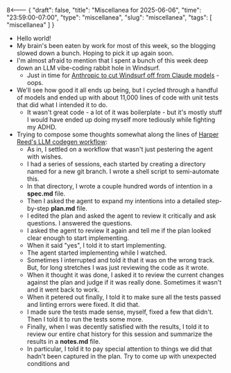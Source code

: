 8<--- { "draft": false, "title": "Miscellanea for 2025-06-06", "time": "23:59:00-07:00", "type": "miscellanea", "slug": "miscellanea", "tags": [ "miscellanea" ] }

- Hello world!
- My brain's been eaten by work for most of this week, so the blogging slowed down a bunch. Hoping to pick it up again soon.
- I'm almost afraid to mention that I spent a bunch of this week deep down an LLM vibe-coding rabbit hole in Windsurf.
	- Just in time for [Anthropic to cut Windsurf off from Claude models](https://techcrunch.com/2025/06/05/anthropic-co-founder-on-cutting-access-to-windsurf-it-would-be-odd-for-us-to-sell-claude-to-openai/) - oops.
- We'll see how good it all ends up being, but I cycled through a handful of models and ended up with about 11,000 lines of code with unit tests that did what I intended it to do.
	- It wasn't great code - a lot of it was boilerplate - but it's mostly stuff I would have ended up doing myself more tediously while fighting my ADHD.
- Trying to compose some thoughts somewhat along the lines of [Harper Reed's LLM codegen workflow](https://harper.blog/2025/02/16/my-llm-codegen-workflow-atm/):
	- As in, I settled on a workflow that wasn't just pestering the agent with wishes.
	- I had a series of sessions, each started by creating a directory named for a new git branch. I wrote a shell script to semi-automate this.
	- In that directory, I wrote a couple hundred words of intention in a **spec.md** file.
	- Then I asked the agent to expand my intentions into a detailed step-by-step **plan.md** file.
	- I edited the plan and asked the agent to review it critically and ask questions. I answered the questions.
	- I asked the agent to review it again and tell me if the plan looked clear enough to start implementing.
	- When it said "yes", I told it to start implementing.
	- The agent started implementing while I watched.
	- Sometimes I interrupted and told it that it was on the wrong track. But, for long stretches I was just reviewing the code as it wrote.
	- When it thought it was done, I asked it to review the current changes against the plan and judge if it was really done. Sometimes it wasn't and it went back to work.
	- When it petered out finally, I told it to make sure all the tests passed and linting errors were fixed. It did that.
	- I made sure the tests made sense, myself, fixed a few that didn't. Then I told it to run the tests some more.
	- Finally, when I was decently satisfied with the results, I told it to review our entire chat history for this session and summarize the results in a **notes.md** file.
	- In particular, I told it to pay special attention to things we did that hadn't been captured in the plan. Try to come up with unexpected conditions and 
